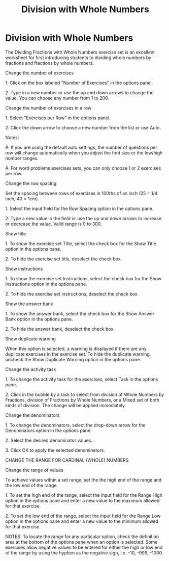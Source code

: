 ﻿---
title: Division with Whole Numbers
category: activities
---

# Division with Whole Numbers

The Dividing Fractions with Whole Numbers exercise set is an excellent worksheet for first introducing students to dividing whole numbers by fractions and fractions by whole numbers.

Change the number of exercises

1\. Click on the box labeled "Number of Exercises" in the options panel.

2\. Type in a new number or use the up and down arrows to change the value. You can choose any number from 1 to 200.

Change the number of exercises in a row

1\. Select "Exercises per Row" in the options panel.

2\. Click the down arrow to choose a new number from the list or use Auto.

Notes:

Â· If you are using the default auto settings, the number of questions per row will change automatically when you adjust the font size or the low/high number ranges.

Â· For word problems exercises sets, you can only choose 1 or 2 exercises per row.

Change the row spacing

Set the spacing between rows of exercises in 100ths of an inch (25 = 1/4 inch, 40 = 1cm).

1\. Select the input field for the Row Spacing option in the options pane.

2\. Type a new value in the field or use the up and down arrows to increase or decrease the value. Valid range is 0 to 300.

Show title

1\. To show the exercise set Title, select the check box for the Show Title option in the options pane.

2\. To hide the exercise set title, deselect the check box.

Show instructions

1\. To show the exercise set Instructions, select the check box for the Show Instructions option in the options pane.

2\. To hide the exercise set instructions, deselect the check box.

Show the answer bank

1\. To show the answer bank, select the check box for the Show Answer Bank option in the options pane.

2\. To hide the answer bank, deselect the check box.

Show duplicate warning

When this option is selected, a warning is displayed if there are any duplicate exercises in the exercise set. To hide the duplicate warning, uncheck the Show Duplicate Warning option in the options pane.

Change the activity task

1\. To change the activity task for the exercises, select Task in the options pane.

2\. Click in the bubble by a task to select from division of Whole Numbers by Fractions, division of Fractions by Whole Numbers, or a Mixed set of both kinds of division. The change will be applied immediately.

Change the denominators

1\. To change the denominators, select the drop-down arrow for the Denominators option in the options pane.

2\. Select the desired denominator values.

3\. Click OK to apply the selected denominators.

CHANGE THE RANGE FOR CARDINAL (WHOLE) NUMBERS

Change the range of values

To achieve values within a set range, set the the high end of the range and the low end of the range.

1\. To set the high end of the range, select the input field for the Range High option in the options pane and enter a new value to the maximum allowed for that exercise.

2\. To set the low end of the range, select the input field for the Range Low option in the options pane and enter a new value to the minimum allowed for that exercise.

NOTES: To locate the range for any particular option, check the definition area at the bottom of the options pane when an option is selected. Some exercises allow negative values to be entered for either the high or low end of the range by using the hyphen as the negative sign, i.e. -10, -999, -1000.
